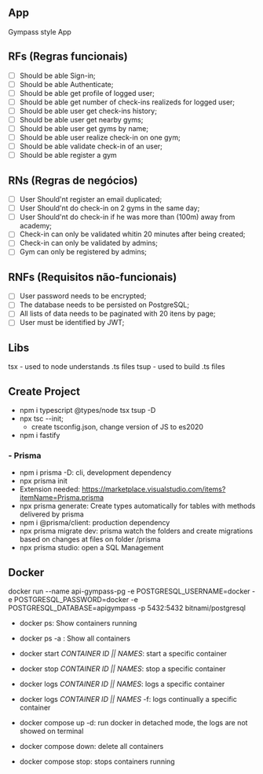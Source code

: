 ## App

Gympass style App

## RFs (Regras funcionais)

- [ ] Should be able Sign-in;
- [ ] Should be able Authenticate;
- [ ] Should be able get profile of logged user;
- [ ] Should be able get number of check-ins realizeds for logged user;
- [ ] Should be able user get check-ins history;
- [ ] Should be able user get nearby gyms;
- [ ] Should be able user get gyms by name;
- [ ] Should be able user realize check-in on one gym;
- [ ] Should be able validate check-in of an user;
- [ ] Should be able register a gym

## RNs (Regras de negócios)

- [ ] User Should'nt register an email duplicated;
- [ ] User Should'nt do check-in on 2 gyms in the same day;
- [ ] User Should'nt do check-in if he was more than (100m) away from academy;
- [ ] Check-in can only be validated whitin 20 minutes after being created;
- [ ] Check-in can only be validated by admins;
- [ ] Gym can only be registered by admins;

## RNFs (Requisitos não-funcionais)

- [ ] User password needs to be encrypted;
- [ ] The database needs to be persisted on PostgreSQL;
- [ ] All lists of data needs to be paginated with 20 itens by page;
- [ ] User must be identified by JWT;

## Libs

tsx - used to node understands .ts files
tsup - used to build .ts files

## Create Project

- npm i typescript @types/node tsx tsup -D
- npx tsc --init;
  - create tsconfig.json, change version of JS to es2020
- npm i fastify

### - Prisma
- npm i prisma -D: cli, development dependency
- npx prisma init
- Extension needed: https://marketplace.visualstudio.com/items?itemName=Prisma.prisma
- npx prisma generate: Create types automatically for tables with methods delivered by prisma
- npm i @prisma/client: production dependency
- npx prisma migrate dev: prisma watch the folders and create migrations based on changes at files on folder /prisma
- npx prisma studio: open a SQL Management

## Docker
docker run --name api-gympass-pg -e POSTGRESQL_USERNAME=docker -e POSTGRESQL_PASSWORD=docker -e POSTGRESQL_DATABASE=apigympass -p 5432:5432 bitnami/postgresql

- docker ps: Show containers running
- docker ps -a : Show all containers
- docker start *CONTAINER ID || NAMES*: start a specific container
- docker stop *CONTAINER ID || NAMES*: stop a specific container
- docker logs *CONTAINER ID || NAMES*: logs a specific container
- docker logs *CONTAINER ID || NAMES* -f: logs continually a specific container

- docker compose up -d: run docker in detached mode, the logs are not showed on terminal
- docker compose down: delete all containers
- docker compose stop: stops containers running

